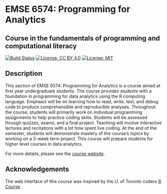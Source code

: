 EMSE 6574: Programming for Analytics
=========================================

Course in the fundamentals of programming and computational literacy
------------------------------------------

[![Build Status](https://travis-ci.org/emse6574-gwu/2019-Fall.svg?branch=master)](https://travis-ci.org/emse6574-gwu/2019-Fall)
[![License: CC BY 4.0](https://img.shields.io/badge/License-CC%20BY%204.0-lightgrey.svg)](https://creativecommons.org/licenses/by/4.0/)
[![License: MIT](https://img.shields.io/badge/License-MIT-yellow.svg)](https://opensource.org/licenses/MIT)

## Description

This section of EMSE 6574: Programming for Analytics is a course aimed at first year undergraduate students. The course provides students with a foundation in programming for data analytics using the R computing language. Emphasis will be on learning how to read, write, test, and debug code to produce comprehensible and reproducible analyses. Throughout the course, students will primarily work on individual programming assignments to help practice coding skills. Students will be assessed through quizzes, exams, and a final project. Teaching will involve interactive lectures and recitations with a lot time spent live coding. At the end of the semester, students will demonstrate mastery of the course’s topics by working on a 3-week term project. This course will prepare students for higher level courses in data analytics.

For more details, please see the [course website](https://emse6574-gwu.github.io/2019-Fall).

## Acknowledgements

The web interface of this course was inspired by the U. of Toronto coders [R Course](https://uoftcoders.github.io/rcourse/index.html)
